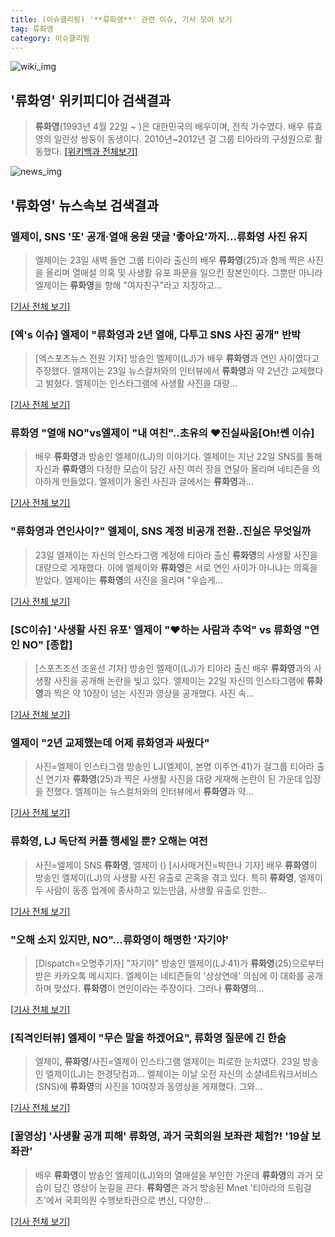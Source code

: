 ```yaml
---
title: (이슈클리핑) '**류화영**' 관련 이슈, 기사 모아 보기
tag: 류화영
category: 이슈클리핑
---
```

![wiki_img](https://user-images.githubusercontent.com/42597476/44503234-41136a80-a6d0-11e8-9071-6fc6418eafe4.png)
## **'**류화영**'** 위키피디아 검색결과
>**류화영**(1993년 4월 22일 ~ )은 대한민국의 배우이며, 전직 가수였다. 배우 류효영의 일란성 쌍둥이 동생이다. 2010년~2012년 걸 그룹 티아라의 구성원으로 활동했다.
[[위키백과 전체보기]](https://ko.wikipedia.org/wiki/류화영)

![news_img](https://user-images.githubusercontent.com/42597476/44507050-1206f400-a6e4-11e8-8d98-7ffbfebb353f.png)

## **'**류화영**'** 뉴스속보 검색결과
### 엘제이, SNS '또' 공개·열애 응원 댓글 '좋아요'까지…**류화영** 사진 유지

>엘제이는 23일 새벽 돌연 그룹 티아라 출신의 배우 **류화영**(25)과 함께 찍은 사진을 올리며 열애설 의혹 및 사생활 유포 파문을 일으킨 장본인이다. 그뿐만 아니라 엘제이는 **류화영**을 향해 "여자친구"라고 지칭하고...

[[기사 전체 보기]](http://www.mydaily.co.kr/new_yk/html/read.php?newsid=201808231210545268&ext=na)

### [엑's 이슈] 엘제이 "**류화영**과 2년 열애, 다투고 SNS 사진 공개" 반박

>[엑스포츠뉴스 전원 기자] 방송인 엘제이(LJ)가 배우 **류화영**과 연인 사이였다고 주장했다. 엘제이는 23일 뉴스컬처와의 인터뷰에서 **류화영**과 약 2년간 교제했다고 밝혔다. 엘제이는 인스타그램에 사생활 사진을 대량...

[[기사 전체 보기]](http://www.xportsnews.com/?ac=article_view&entry_id=1011289)

### **류화영** "열애 NO"vs엘제이 "내 여친"..초유의 ♥진실싸움[Oh!쎈 이슈]

>배우 **류화영**과 방송인 엘제이(LJ)의 이야기다. 엘제이는 지난 22일 SNS를 통해 자신과 **류화영**의 다정한 모습이 담긴 사진 여러 장을 연달아 올리며 네티즌을 의아하게 만들었다.   엘제이가 올린 사진과 글에서는 **류화영**과...

[[기사 전체 보기]](http://www.osen.co.kr/article/G1110973452)

### "**류화영**과 연인사이?" 엘제이, SNS 계정 비공개 전환..진실은 무엇일까

>23일 엘제이는 자신의 인스타그램 계정에 티아라 출신 **류화영**의 사생활 사진을 대량으로 게재했다. 이에 엘제이와 **류화영**은 서로 연인 사이가 아니냐는 의혹을 받았다. 엘제이는 **류화영**의 사진을 올리며 "우습게...

[[기사 전체 보기]](http://biz.heraldcorp.com/view.php?ud=201808231122188625080_1)

### [SC이슈] '사생활 사진 유포' 엘제이 "♥하는 사람과 추억" vs **류화영** "연인 NO" [종합]

>[스포츠조선 조윤선 기자] 방송인 엘제이(LJ)가 티아라 출신 배우 **류화영**과의 사생활 사진을 공개해 논란을 빚고 있다. 엘제이는 22일 자신의 인스타그램에 **류화영**과 찍은 약 10장이 넘는 사진과 영상을 공개했다. 사진 속...

[[기사 전체 보기]](http://sports.chosun.com/news/ntype.htm?id=201808240100209220015913&servicedate=20180823)

### 엘제이 "2년 교제했는데 어제 **류화영**과 싸웠다"

>사진=엘제이 인스타그램 방송인 LJ(엘제이, 본명 이주연·41)가 걸그룹 티아라 출신 연기자 **류화영**(25)과 찍은 사생활 사진을 대량 게재해 논란이 된 가운데 입장을 전했다. 엘제이는 뉴스컬처와의 인터뷰에서 **류화영**과 약...

[[기사 전체 보기]](http://news20.busan.com/controller/newsController.jsp?newsId=20180823000133)

### **류화영**, LJ 독단적 커플 행세일 뿐? 오해는 여전

>사진=엘제이 SNS **류화영**, 엘제이 () [시사매거진=박한나 기자] 배우 **류화영**이 방송인 엘제이(LJ)의 사생활 사진 유출로 곤혹을 겪고 있다. 특히 **류화영**, 엘제이 두 사람이 동종 업계에 종사하고 있는만큼, 사생활 유출로 인한...

[[기사 전체 보기]](http://www.sisamagazine.co.kr/news/articleView.html?idxno=140852)

### "오해 소지 있지만, NO"…**류화영**이 해명한 '자기야'

>[Dispatch=오명주기자] "자기야" 방송인 엘제이(LJ·41)가 **류화영**(25)으로부터 받은 카카오톡 메시지다. 엘제이는 네티즌들의 '상상연애' 의심에 이 대화를 공개하며 맞섰다. **류화영**이 연인이라는 주장이다. 그러나 **류화영**의...

[[기사 전체 보기]](http://www.dispatch.co.kr/1455960)

### [직격인터뷰] 엘제이 "무슨 말을 하겠어요", **류화영** 질문에 긴 한숨

>엘제이, **류화영**/사진=엘제이 인스타그램 엘제이는 피로한 눈치였다. 23일 방송인 엘제이(LJ)는 한경닷컴과... 엘제이는 이날 오전 자신의 소셜네트워크서비스(SNS)에 **류화영**의 사진을 10여장과 동영상을 게재했다. 그와...

[[기사 전체 보기]](http://news.hankyung.com/article/201808230254H)

### [꿀영상] '사생활 공개 피해' **류화영**, 과거 국회의원 보좌관 체험?! '19살 보좌관'

>배우 **류화영**이 방송인 엘제이(LJ)와의 열애설을 부인한 가운데 **류화영**의 과거 모습이 담긴 영상이 눈길을 끈다. **류화영**은 과거 방송된 Mnet '티아라의 드림걸즈'에서 국회의원 수행보좌관으로 변신, 다양한...

[[기사 전체 보기]](http://enews24.tving.com/news/article.asp?nsID=1299041)


